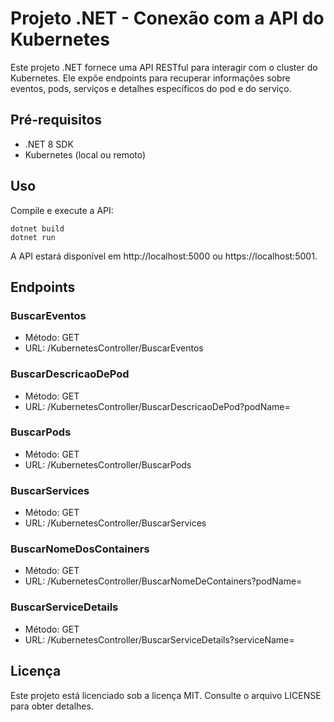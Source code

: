 # Projeto .NET - Conexão com a API do Kubernetes

Este projeto .NET fornece uma API RESTful para interagir com o cluster do Kubernetes. Ele expõe endpoints para recuperar informações sobre eventos, pods, serviços e detalhes específicos do pod e do serviço.

## Pré-requisitos
* .NET 8 SDK
* Kubernetes (local ou remoto)


## Uso
Compile e execute a API:


```
dotnet build
dotnet run
```

A API estará disponível em http://localhost:5000 ou https://localhost:5001.

## Endpoints

### BuscarEventos
* Método: GET
* URL: /KubernetesController/BuscarEventos


### BuscarDescricaoDePod
* Método: GET
* URL: /KubernetesController/BuscarDescricaoDePod?podName=<podName>

### BuscarPods
* Método: GET
* URL: /KubernetesController/BuscarPods

### BuscarServices
* Método: GET
* URL: /KubernetesController/BuscarServices

### BuscarNomeDosContainers
* Método: GET
* URL: /KubernetesController/BuscarNomeDeContainers?podName=<podName>

### BuscarServiceDetails
* Método: GET
* URL: /KubernetesController/BuscarServiceDetails?serviceName=<serviceName>


## Licença
Este projeto está licenciado sob a licença MIT. Consulte o arquivo LICENSE para obter detalhes.
